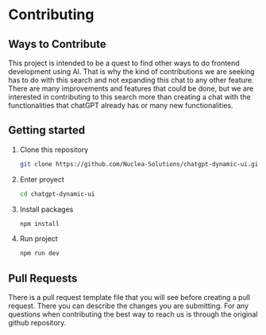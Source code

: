 # Contributing

## Ways to Contribute

This project is intended to be a quest to find other ways to do frontend development using AI. That is why the kind of contributions we are seeking has to do with this search and not expanding this chat to any other feature. There are many improvements and features that could be done, but we are interested in contributing to this search more than creating a chat with the functionalities that chatGPT already has or many new functionalities.

## Getting started

1. Clone this repository
   ```bash
   git clone https://github.com/Nuclea-Solutions/chatgpt-dynamic-ui.git
   ```
2. Enter proyect

   ```bash
   cd chatgpt-dynamic-ui
   ```

3. Install packages

   ```bash
   npm install
   ```

4. Run project
   ```bash
   npm run dev
   ```

## Pull Requests

There is a pull request template file that you will see before creating a pull request. There you can describe the changes you are submitting.
For any questions when contributing the best way to reach us is through the original github repository.
